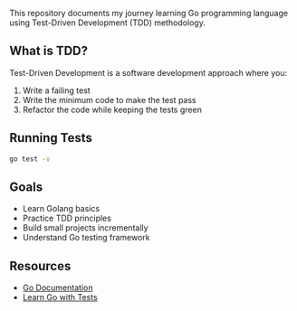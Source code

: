 
This repository documents my journey learning Go programming language using Test-Driven Development (TDD) methodology.

## What is TDD?

Test-Driven Development is a software development approach where you:
1. Write a failing test
2. Write the minimum code to make the test pass
3. Refactor the code while keeping the tests green


## Running Tests

```bash
go test -v
```

## Goals

- Learn Golang basics
- Practice TDD principles
- Build small projects incrementally
- Understand Go testing framework

## Resources

- [Go Documentation](https://golang.org/doc/)
- [Learn Go with Tests](https://quii.gitbook.io/learn-go-with-tests/)